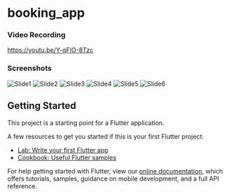 # booking_app
### Video Recording
https://youtu.be/Y-qFlO-8Tzc
### Screenshots

![Slide1](https://user-images.githubusercontent.com/26098900/134802777-012a330f-9789-4cf8-a76a-cb359d6fd450.PNG)
![Slide2](https://user-images.githubusercontent.com/26098900/134802779-6d9bf1f0-6d6d-45a6-9ae3-f8b57b3b3f52.PNG)
![Slide3](https://user-images.githubusercontent.com/26098900/134802781-b4a07e86-a657-4fb3-9837-8aa4901aa892.PNG)
![Slide4](https://user-images.githubusercontent.com/26098900/134802783-957ae6c1-d228-44d5-844f-e4dce7e7cc37.PNG)
![Slide5](https://user-images.githubusercontent.com/26098900/134802784-b1ee046d-2999-4f2f-ad6e-78293f857ae0.PNG)
![Slide6](https://user-images.githubusercontent.com/26098900/134802785-c354c41b-4a71-4c33-81e0-5f3fd49fc761.PNG)






## Getting Started

This project is a starting point for a Flutter application.

A few resources to get you started if this is your first Flutter project:

- [Lab: Write your first Flutter app](https://flutter.dev/docs/get-started/codelab)
- [Cookbook: Useful Flutter samples](https://flutter.dev/docs/cookbook)

For help getting started with Flutter, view our
[online documentation](https://flutter.dev/docs), which offers tutorials,
samples, guidance on mobile development, and a full API reference.
